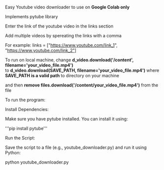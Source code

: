 Easy Youtube video downloader to use on **Google Colab only**

Implements pytube library  

Enter the link of the youtube video in the links section  

Add multiple videos by spereating the links with a comma  

For example: links = ["https://www.youtube.com/link_1", "https://www.youtube.com/link_2"]  

To run on local machine, change **d_video.download('/content', filename='your_video_file.mp4')**  
to **d_video.download(SAVE_PATH, filename='your_video_file.mp4')** where **SAVE_PATH is a valid path** to directory on your machine  

and then **remove files.download('/content/your_video_file.mp4')** from the file  

To run the program:  

Install Dependencies:

Make sure you have pytube installed. You can install it using:
  
'''pip install pytube'''  

Run the Script:

Save the script to a file (e.g., youtube_downloader.py) and run it using Python:

python youtube_downloader.py

